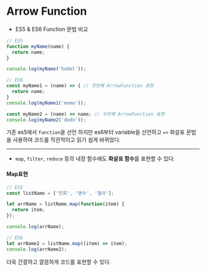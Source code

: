 # Arrow Function

- ES5 & ES6 Function 문법 비교

````javascript
// ES5
function myName(name) {
  return name;
}

console.log(myName('hodol'));
````
````javascript
// ES6
const myName1 = (name) => { // 첫번째 ArrowFunction 표현
  return name;
}
console.log(myName1('momo'));

const myName2 = (name) => name; // 두번째 ArrowFunction 표현
console.log(myName2('dodo'));
````

기존 es5에서 `function`을 선언 하지만 es6부터 variable을 선언하고 `=>` 화살표 문법을 사용하여
코드를 직관적이고 읽기 쉽게 바뀌었다.

---

- `map`, `filter`, `reduce` 등의 내장 함수에도 **화살표 함수**를 표현할 수 있다.

#### Map표현

````javascript
// ES5
const listName = ['민희', '영수', '철이'];

let arrName = listName.map(function(item) {
  return item;
});

console.log(arrName);
````

````javascript
// ES6
let arrName2 = listName.map((item) => item);
console.log(arrName2);
````
더욱 간결하고 깔끔하게 코드를 표현할 수 있다.